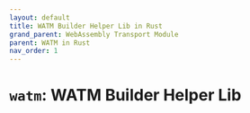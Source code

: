 ```yaml
---
layout: default
title: WATM Builder Helper Lib in Rust
grand_parent: WebAssembly Transport Module
parent: WATM in Rust
nav_order: 1
---
```


# `watm`: WATM Builder Helper Lib
